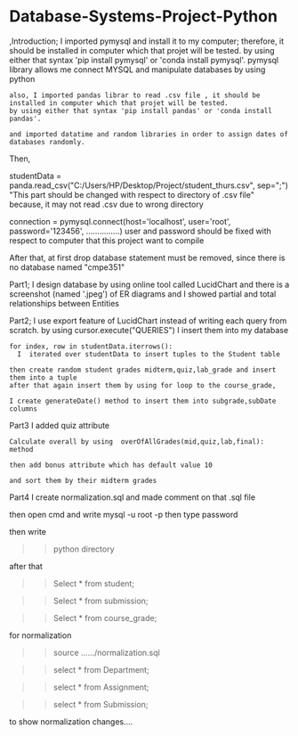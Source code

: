 # Database-Systems-Project-Python
,Introduction;
	I imported pymysql and install it to my computer; therefore, it should be installed in computer which that projet will be tested.
	by using either that syntax 'pip install pymysql' or 'conda install pymysql'.
			pymysql library allows me connect MYSQL and manipulate databases by using python

	also, I imported pandas librar to read .csv file , it should be installed in computer which that projet will be tested.
	by using either that syntax 'pip install pandas' or 'conda install pandas'.

	and imported datatime and random libraries in order to assign dates of databases randomly.

Then, 

studentData = panda.read_csv("C:/Users/HP/Desktop/Project/student_thurs.csv", sep=";")
							"This part should be changed with respect to directory of .csv file"
							       because, it may not read .csv due to wrong directory

connection = pymysql.connect(host='localhost',
                             user='root',
                             password='123456',
                            ...............) 
    user and password should be fixed with respect to computer that this project want to compile


After that, at first drop database statement must be removed, since there is no database named "cmpe351"


	




Part1;
	I design database by using online tool called LucidChart and
	there is a screenshot (named '.jpeg') of ER diagrams and I showed partial and total relationships between Entities

Part2;
	I use export feature of LucidChart instead of writing each query from scratch.
	by using cursor.execute("QUERIES") I insert them into my database

	for index, row in studentData.iterrows():
	  I  iterated over studentData to insert tuples to the Student table

	then create random student grades midterm,quiz,lab_grade and insert them into a tuple
	after that again insert them by using for loop to the course_grade,

	I create generateDate() method to insert them into subgrade,subDate columns

Part3
	I added quiz attribute

	Calculate overall by using  overOfAllGrades(mid,quiz,lab,final): method 

	then add bonus attribute which has default value 10

	and sort them by their midterm grades

Part4
	I create normalization.sql and made comment on that .sql file



then open cmd and write mysql -u root -p
						then type password

then 
write

>>python directory

after that

>>Select * from student;

>>Select * from submission;

>>Select * from course_grade;

for normalization

>>source   ....../normalization.sql

>>select * from Department;

>>select * from Assignment;

>>select * from Submission;

to show normalization changes....
